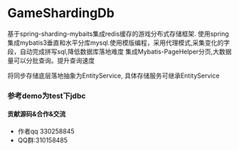# GameShardingDb
基于spring-sharding-mybaits集成redis缓存的游戏分布式存储框架. 使用spring集成mybatis3垂直和水平分库mysql.使用模版编程，采用代理模式,采集变化的字段，自动完成拼写sql,降低数据库落地难度
集成Mybatis-PageHelper分页,大数据量可以分批查询。提升查询速度

将同步存储底层落地抽象为EntityService, 具体存储服务可继承EntityService

### 参考demo为test下jdbc

#### 贡献源码&合作&交流

- 作者qq 330258845
- QQ群:310158485



